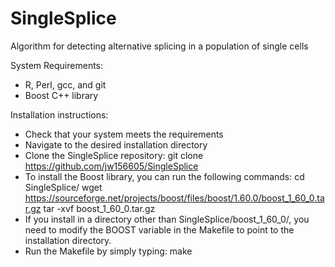 # SingleSplice
Algorithm for detecting alternative splicing in a population of single cells

System Requirements:
- R, Perl, gcc, and git
- Boost C++ library

Installation instructions:
- Check that your system meets the requirements
- Navigate to the desired installation directory
- Clone the SingleSplice repository:
  git clone https://github.com/jw156605/SingleSplice
- To install the Boost library, you can run the following commands:
  cd SingleSplice/
  wget https://sourceforge.net/projects/boost/files/boost/1.60.0/boost_1_60_0.tar.gz
  tar -xvf boost_1_60_0.tar.gz
- If you install in a directory other than SingleSplice/boost_1_60_0/, you need to modify the BOOST
  variable in the Makefile to point to the installation directory.
- Run the Makefile by simply typing: make